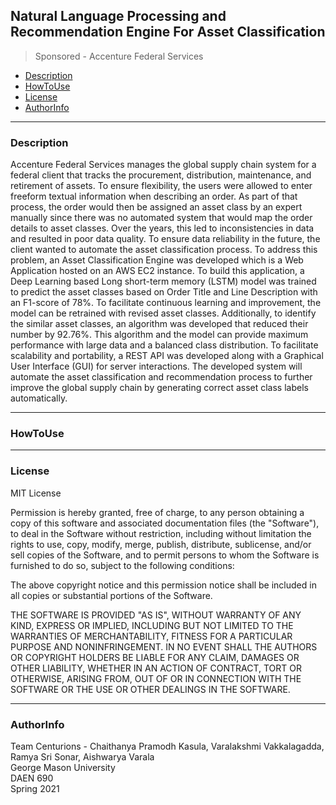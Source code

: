 ## Natural Language Processing and Recommendation Engine For Asset Classification
> Sponsored - Accenture Federal Services

- [Description](#Description)
- [HowToUse](#HowToUse)
- [License](#License)
- [AuthorInfo](#AuthorInfo)


<!-- toc -->
----
### Description

Accenture Federal Services manages the global supply chain system for a federal client that tracks the procurement, distribution, maintenance, and retirement of assets. To ensure flexibility, the users were allowed to enter freeform textual information when describing an order. As part of that process, the order would then be assigned an asset class by an expert manually since there was no automated system that would map the order details to asset classes. Over the years, this led to inconsistencies in data and resulted in poor data quality. To ensure data reliability in the future, the client wanted to automate the asset classification process. To address this problem, an Asset Classification Engine was developed which is a Web Application hosted on an AWS EC2 instance. To build this application, a Deep Learning based Long short-term memory (LSTM) model was trained to predict the asset classes based on Order Title and Line Description with an F1-score of 78%. To facilitate continuous learning and improvement, the model can be retrained with revised asset classes. Additionally, to identify the similar asset classes, an algorithm was developed that reduced their number by 92.76%. This algorithm and the model can provide maximum performance with large data and a balanced class distribution. To facilitate scalability and portability, a REST API was developed along with a Graphical User Interface (GUI) for server interactions. The developed system will automate the asset classification and recommendation process to further improve the global supply chain by generating correct asset class labels automatically.

----
### HowToUse

----
### License
MIT License <br/>

Permission is hereby granted, free of charge, to any person obtaining
a copy of this software and associated documentation files (the
"Software"), to deal in the Software without restriction, including
without limitation the rights to use, copy, modify, merge, publish,
distribute, sublicense, and/or sell copies of the Software, and to
permit persons to whom the Software is furnished to do so, subject to
the following conditions:

The above copyright notice and this permission notice shall be
included in all copies or substantial portions of the Software.

THE SOFTWARE IS PROVIDED "AS IS", WITHOUT WARRANTY OF ANY KIND,
EXPRESS OR IMPLIED, INCLUDING BUT NOT LIMITED TO THE WARRANTIES OF
MERCHANTABILITY, FITNESS FOR A PARTICULAR PURPOSE AND
NONINFRINGEMENT. IN NO EVENT SHALL THE AUTHORS OR COPYRIGHT HOLDERS BE
LIABLE FOR ANY CLAIM, DAMAGES OR OTHER LIABILITY, WHETHER IN AN ACTION
OF CONTRACT, TORT OR OTHERWISE, ARISING FROM, OUT OF OR IN CONNECTION
WITH THE SOFTWARE OR THE USE OR OTHER DEALINGS IN THE SOFTWARE.

----
### AuthorInfo
Team Centurions - Chaithanya Pramodh Kasula, Varalakshmi Vakkalagadda, Ramya Sri Sonar, Aishwarya Varala<br/>
George Mason University<br/>
DAEN 690<br/>
Spring 2021<br/>

